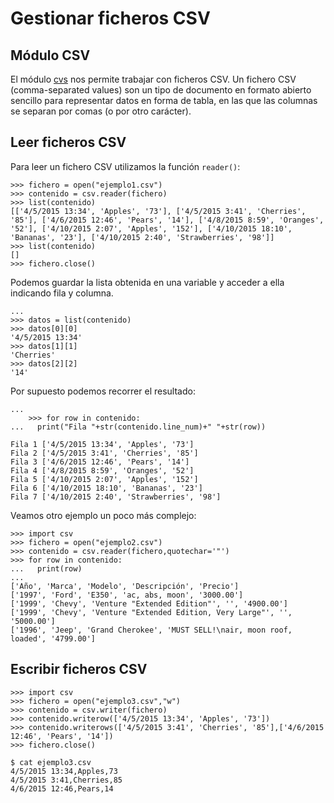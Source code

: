 # Gestionar ficheros CSV

## Módulo CSV

El módulo [cvs](https://docs.python.org/3.4/library/csv.html) nos permite trabajar con ficheros CSV.
Un fichero CSV (comma-separated values)  son un tipo de documento en formato abierto sencillo para representar datos en forma de tabla, en las que las columnas se separan por comas (o por otro carácter).

## Leer ficheros CSV

Para leer un fichero CSV utilizamos la función `reader()`:

	>>> fichero = open("ejemplo1.csv")
	>>> contenido = csv.reader(fichero)
	>>> list(contenido)
	[['4/5/2015 13:34', 'Apples', '73'], ['4/5/2015 3:41', 'Cherries', '85'], ['4/6/2015 12:46', 'Pears', '14'], ['4/8/2015 8:59', 'Oranges', '52'], ['4/10/2015 2:07', 'Apples', '152'], ['4/10/2015 18:10', 'Bananas', '23'], ['4/10/2015 2:40', 'Strawberries', '98']]
	>>> list(contenido)
	[]
	>>> fichero.close()

Podemos guardar la lista obtenida en una variable y acceder a ella indicando fila y columna.

	...
	>>> datos = list(contenido)
	>>> datos[0][0]
	'4/5/2015 13:34'
	>>> datos[1][1]
	'Cherries'
	>>> datos[2][2]
	'14'

Por supuesto podemos recorrer el resultado:

	...
		>>> for row in contenido:
	...   print("Fila "+str(contenido.line_num)+" "+str(row))	

	Fila 1 ['4/5/2015 13:34', 'Apples', '73']
	Fila 2 ['4/5/2015 3:41', 'Cherries', '85']
	Fila 3 ['4/6/2015 12:46', 'Pears', '14']
	Fila 4 ['4/8/2015 8:59', 'Oranges', '52']
	Fila 5 ['4/10/2015 2:07', 'Apples', '152']
	Fila 6 ['4/10/2015 18:10', 'Bananas', '23']
	Fila 7 ['4/10/2015 2:40', 'Strawberries', '98']

Veamos otro ejemplo un poco más complejo:

	>>> import csv
	>>> fichero = open("ejemplo2.csv")
	>>> contenido = csv.reader(fichero,quotechar='"')
	>>> for row in contenido:
	...   print(row)
	... 
	['Año', 'Marca', 'Modelo', 'Descripción', 'Precio']
	['1997', 'Ford', 'E350', 'ac, abs, moon', '3000.00']
	['1999', 'Chevy', 'Venture "Extended Edition"', '', '4900.00']
	['1999', 'Chevy', 'Venture "Extended Edition, Very Large"', '', '5000.00']
	['1996', 'Jeep', 'Grand Cherokee', 'MUST SELL!\nair, moon roof, loaded', '4799.00']

## Escribir ficheros CSV

	>>> import csv
	>>> fichero = open("ejemplo3.csv","w")
	>>> contenido = csv.writer(fichero)
	>>> contenido.writerow(['4/5/2015 13:34', 'Apples', '73'])
	>>> contenido.writerows(['4/5/2015 3:41', 'Cherries', '85'],['4/6/2015 12:46', 'Pears', '14'])
	>>> fichero.close()

	$ cat ejemplo3.csv
	4/5/2015 13:34,Apples,73
	4/5/2015 3:41,Cherries,85
	4/6/2015 12:46,Pears,14

